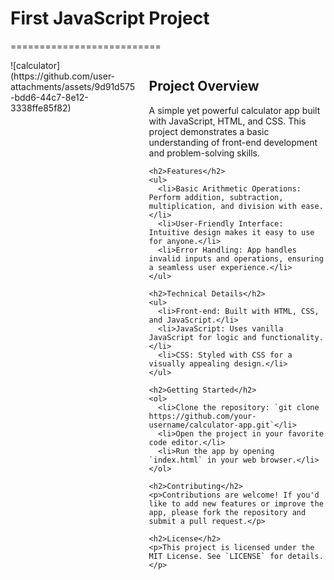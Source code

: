 # First JavaScript Project
==========================

<div style="display: flex; justify-content: space-between;">

  <div style="width: 40%; margin-right: 20px;">
    ![calculator](https://github.com/user-attachments/assets/9d91d575-bdd6-44c7-8e12-3338ffe85f82)
  </div>

  <div style="width: 60%;">
    <h2>Project Overview</h2>
    <p>A simple yet powerful calculator app built with JavaScript, HTML, and CSS. This project demonstrates a basic understanding of front-end development and problem-solving skills.</p>

    <h2>Features</h2>
    <ul>
      <li>Basic Arithmetic Operations: Perform addition, subtraction, multiplication, and division with ease.</li>
      <li>User-Friendly Interface: Intuitive design makes it easy to use for anyone.</li>
      <li>Error Handling: App handles invalid inputs and operations, ensuring a seamless user experience.</li>
    </ul>

    <h2>Technical Details</h2>
    <ul>
      <li>Front-end: Built with HTML, CSS, and JavaScript.</li>
      <li>JavaScript: Uses vanilla JavaScript for logic and functionality.</li>
      <li>CSS: Styled with CSS for a visually appealing design.</li>
    </ul>

    <h2>Getting Started</h2>
    <ol>
      <li>Clone the repository: `git clone https://github.com/your-username/calculator-app.git`</li>
      <li>Open the project in your favorite code editor.</li>
      <li>Run the app by opening `index.html` in your web browser.</li>
    </ol>

    <h2>Contributing</h2>
    <p>Contributions are welcome! If you'd like to add new features or improve the app, please fork the repository and submit a pull request.</p>

    <h2>License</h2>
    <p>This project is licensed under the MIT License. See `LICENSE` for details.</p>
  </div>
</div>
